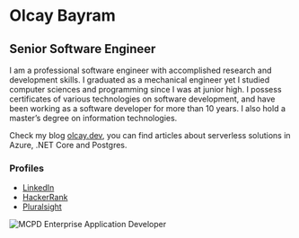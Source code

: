 # Olcay Bayram
## Senior Software Engineer

I am a professional software engineer with accomplished research and development skills. I graduated as a mechanical engineer yet I studied computer sciences and programming since I was at junior high. I possess certificates of various technologies on software development, and have been working as a software developer for more than 10 years. I also hold a master’s degree on information technologies.

Check my blog [olcay.dev](https://olcay.dev/), you can find articles about serverless solutions in Azure, .NET Core and Postgres.

### Profiles

* [LinkedIn]
* [HackerRank]
* [Pluralsight]

[HackerRank]: https://www.hackerrank.com/olcay
[LinkedIn]: https://www.linkedin.com/in/olcaybayram
[Pluralsight]: https://app.pluralsight.com/profile/olcaybayram

![MCPD Enterprise Application Developer](https://olcay.dev/img/MCPD-EnterpriseAppDev-logo.png)
